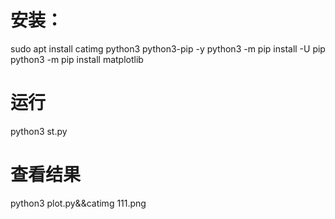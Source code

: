 # 安装：
sudo apt install catimg python3 python3-pip -y
python3 -m pip install -U pip
python3 -m pip install matplotlib
# 运行
python3 st.py
# 查看结果
python3 plot.py&&catimg 111.png